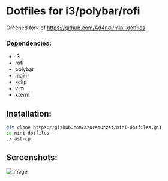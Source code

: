 # Dotfiles for i3/polybar/rofi
Greened fork of https://github.com/Ad4ndi/mini-dotfiles

### Dependencies:

- i3
- rofi
- polybar
- maim
- xclip
- vim
- xterm

## Installation:

  ```bash
  git clone https://github.com/Azuremuzzet/mini-dotfiles.git
  cd mini-dotfiles
  ./fast-cp
  ```

## Screenshots:

![image](https://github.com/Azuremuzzlekit/images/blob/main/image.png)
